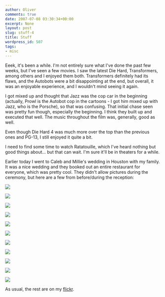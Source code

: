 ```yaml
---
author: Oliver
comments: true
date: 2007-07-08 03:30:34+00:00
excerpt: None
layout: post
slug: stuff-4
title: Stuff
wordpress_id: 507
tags:
- misc
---
```


Eeek, it's been a while.  I'm not entirely sure what I've done the past few weeks, but I've seen a few movies.  I saw the latest Die Hard, Transformers, among others and I enjoyed them both.  Transformers definitely had its flaws, and the Autobots were a bit disappointing at the end, but overall, it was an enjoyable experience, and I wouldn't mind seeing it again.

I got mixed up and thought that Jazz was the cop car in the beginning (actually, Prowl is the Autobot cop in the cartoons - I got him mixed up with Jazz, who is the Porsche), so that was confusing.  That initial chase seen was pretty fun though, especially the beginning.  I think they built up and executed that well.  The music throughout the film was, generally, good as well.

Even though Die Hard 4 was much more over the top than the previous ones and PG-13, I still enjoyed it quite a bit.

I need to find some time to watch Ratatouille, which I've heard nothing but good things about... but that can wait.  I'm sure it'll be in theaters for a while.

Earlier today I went to Caleb and Millie's wedding in Houston with my family.  It was a nice wedding and they booked out an entire restaurant for everyone, which was pretty cool.  They didn't allow pictures during the ceremony, but here are a few from before/during the reception:

<a title="C&amp;M-1.jpg" href="http://flickr.com/photos/owiber/750969004/"><img src="https://farm2.static.flickr.com/1210/750969004_5fa358e1a3.jpg" /></a>

<a title="C&amp;M-16.jpg" href="http://flickr.com/photos/owiber/750208701/"><img src="https://farm2.static.flickr.com/1076/750208701_baa8d33d53.jpg" /></a>

<a title="C&amp;M-17.jpg" href="http://flickr.com/photos/owiber/750226127/"><img src="https://farm2.static.flickr.com/1347/750226127_db88bbaa69.jpg" /></a>

<a title="C&amp;M-18.jpg" href="http://flickr.com/photos/owiber/750239087/"><img src="https://farm2.static.flickr.com/1248/750239087_01f5e4a6f9.jpg" /></a>

<a title="C&amp;M-24.jpg" href="http://flickr.com/photos/owiber/750334107/"><img src="https://farm2.static.flickr.com/1423/750334107_c3635e3e92.jpg" /></a>

<a title="C&amp;M-22.jpg" href="http://flickr.com/photos/owiber/751161010/"><img src="https://farm2.static.flickr.com/1367/751161010_1fa0c20975.jpg" /></a>

<a title="C&amp;M-35.jpg" href="http://flickr.com/photos/owiber/750733093/"><img src="https://farm2.static.flickr.com/1135/750733093_989ab9089f.jpg" /></a>

<a title="C&amp;M-40.jpg" href="http://flickr.com/photos/owiber/751612320/"><img src="https://farm2.static.flickr.com/1299/751612320_3ca247f022.jpg" /></a>

<a title="C&amp;M-43.jpg" href="http://flickr.com/photos/owiber/750783915/"><img src="https://farm2.static.flickr.com/1267/750783915_d004916605.jpg" /></a>

<a title="C&amp;M-38.jpg" href="http://flickr.com/photos/owiber/750750129/"><img src="https://farm2.static.flickr.com/1327/750750129_ab2e688919.jpg" /></a>

<a title="C&amp;M-46.jpg" href="http://flickr.com/photos/owiber/751654634/"><img src="https://farm2.static.flickr.com/1194/751654634_c21c8bfd9c.jpg" /></a>

As usual, the rest are on my <a href="http://www.flickr.com/photos/owiber/sets/72157600708035235/">flickr</a>.